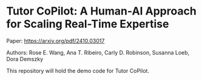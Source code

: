 # Tutor CoPilot: A Human-AI Approach for Scaling Real-Time Expertise

Paper: https://arxiv.org/pdf/2410.03017

Authors: Rose E. Wang, Ana T. Ribeiro, Carly D. Robinson, Susanna Loeb, Dora Demszky

This repository will hold the demo code for Tutor CoPilot.

